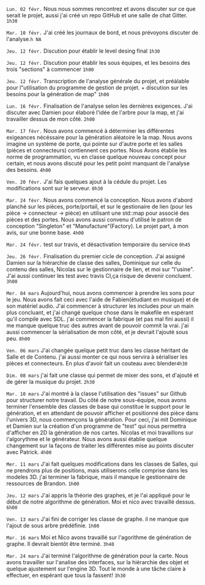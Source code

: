 `Lun. 02 févr.` Nous nous sommes rencontrez et avons discuter sur ce que serait le projet, aussi j'ai créé un repo GitHub et une salle de chat Gitter. `1h30`

`Mar. 10 févr.` J'ai créé les journaux de bord, et nous prévoyons discuter de l'analyse.`h NA`

`Jeu. 12 févr.` Discution pour établir le level desing final `1h30`

`Jeu. 12 févr.` Discution pour établir les sous équipes, et les besoins des trois "sections" à commencer `1h00`

`Jeu. 12 févr.` Transcription de l'analyse générale du projet, et préàlable pour l"utilisation du programme de gestion de projet. + discution sur les besoins pour la génération de map" `1h00`

`Lun. 16 févr.` Finalisation de l'analyse selon les dernières exigences. J'ai discuter avec Damien pour élaboré l'idée de l'arbre pour la map, et j'ai travailler dessus de mon côté. `2h00`

`Mar. 17 févr.` Nous avons commencé à déterminer les différentes exigeances nécéssaire pour la génération aléatoire le la map. Nous avons imagine un système de porte, qui pointe sur d'autre porte et les salles (pièces et connecteurs) contiennent ces portes. Nous Avons établie les norme de programmation, vu en classe quelque nouveau concept pour certain, et nous avons discuté pour les petit point manquant de l'analyse des besoins. `4h00`

`Ven. 20 févr.` J'ai fais quelques ajout à la cédule du projet. Les modifications sont sur le serveur. `0h30`

`Mar. 24 févr.` Nous avons commencé la conception. Nous avons d'abord planché sur les pièces, porte/portail, et sur le gestionaire de lien (pour les pièce -> connecteur -> pièce) en utilisant une std::map pour associé des pièces et des portes. Nous avons aussi convenu d'utilisé le patron de conception "Singleton" et "Manufacture"(Factory). Le projet part, à mon avis, sur une bonne base. `4h00`

`Mar. 24 févr.` test sur travis, et désactivation temporaire du service `0h45`

`Jeu. 26 févr.` Finalisation du premier cicle de conception. J'ai assigné Damien sur la hiérarchie de classe des salles, Dominique sur celle du contenu des salles, Nicolas sur le gestionnaire de lien, et moi sur "l'usine". J'ai aussi continuer les test avec travis CI,ça risque de devenir concluent. `3h00`

`Mer. 04 mars` Aujourd'hui, nous avons commencer à prendre les sons pour le jeu. Nous avons fait ceci avec l'aide de Fabien(étudiant en musique) et de son matériel audio. J'ai commencer à structurer les includes pour un main plus concluant, et j'ai changé quelque chose dans le makefile en espérant qu'il compile avec SDL. j'ai commencer la fabrique (et pas mal fini aussi) il me manque quelque truc des autres avant de pouvoir commit la vrai. j'ai aussi commencer la sérialisation de mon côté, et je devrait l'ajouté sous peu. `8h00`

`Ven. 06 mars` J'ai changée quelque petit truc dans les classe héritant de Salle et de Contenu. j'ai aussi monter ce qui nous servira à sérialiser les pièces et connecteurs. En plus d'avoir fait un couteau avec blender`4h30`

`Dim. 08 mars` j'ai fait une classe qui permet de mixer des sons, et d'ajouté et de gérer la musique du projet. `2h30`

`Mar. 10 mars` J'ai montré à la classe l'utilisation des "issues" sur Github pour structurer notre travail. Du côté de notre sous-équipe, nous avons terminer l'ensemble des classes de base qui constitue le support pour le génération, et en attendant de pouvoir afficher et positionné des pièce dans l'univers 3D, nous commençons la génération. Pour ceci, j'ai mit Dominique et Damien sur la création d'un programme de "test" qui nous permettra d'afficher en 2D la génération de nos cartes. Nicolas et moi travaillons sur l'algorythme et le générateur. Nous avons aussi établie quelque changement sur la façons de traiter les différentes mise au points discuter avec Patrick. `4h00`

`Mer. 11 mars` J'ai fait quelques modifications dans les classes de Salles, qui ne prendrons plus de positions, mais utiliserons celle comprise dans les modeles 3D. j'ai terminer la fabrique, mais il manque le gestionnaire de ressources de Brandon. `1h00`

`Jeu. 12 mars` J'ai appris la théorie des graphes, et je l'ai appliqué pour le début de notre algorithme de génération. Moi et nico avec travaillé dessus. `6h00`

`Ven. 13 mars` J'ai fini de corriger les classe de graphe. il ne manque que l'ajout de sous arbre prédéfinie. `1h00`

`Mar. 16 mars` Moi et Nico avons travaillé sur l'agorithme de génération de graphe. Il devrait bientôt être terminé. `3h40`

`Mar. 24 mars` J'ai terminé l'algorithme de génération pour la carte. Nous avons travailler sur l'analise des interfaces, sur la hiérarchie des objet et quelque ajustement sur l'engine 3D. Tout le monde à une tâche claire à effectuer, en espérant que tous la fassent! `3h30`